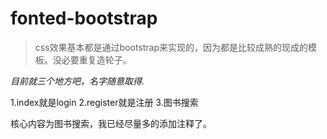 # fonted-bootstrap

> css效果基本都是通过bootstrap来实现的，因为都是比较成熟的现成的模板。没必要重复造轮子。

_目前就三个地方吧，名字随意取得._

1.index就是login
2.register就是注册
3.图书搜索

核心内容为图书搜索，我已经尽量多的添加注释了。
